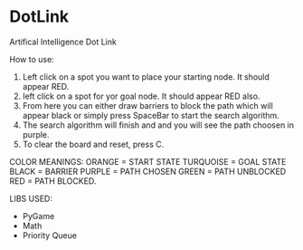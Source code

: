 # DotLink
Artifical Intelligence  Dot Link

How to use: 
1. Left click on a spot you want to place your starting node. It should appear RED.
2. left click on a spot for yor goal node. It should appear RED also.
3. From here you can either draw barriers to block the path which will appear black or simply press SpaceBar to start the search algorithm.
4. The search algorithm will finish and and you will see the path choosen in purple.
5. To clear the board and reset, press C.

COLOR MEANINGS:
ORANGE = START STATE
TURQUOISE = GOAL STATE
BLACK = BARRIER 
PURPLE = PATH CHOSEN
GREEN = PATH UNBLOCKED
RED = PATH BLOCKED.


LIBS USED: 
- PyGame
- Math
- Priority Queue
